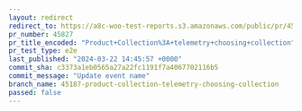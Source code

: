 ```yaml
---
layout: redirect
redirect_to: https://a8c-woo-test-reports.s3.amazonaws.com/public/pr/45827/e2e/index.html
pr_number: 45827
pr_title_encoded: "Product+Collection%3A+telemetry+choosing+collection"
pr_test_type: e2e
last_published: "2024-03-22 14:45:57 +0000"
commit_sha: c3373a1eb0565a27a22fc1191f7a4067702116b5
commit_message: "Update event name"
branch_name: 45187-product-collection-telemetry-choosing-collection
passed: false
---
```

